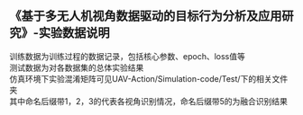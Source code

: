 ## 《基于多无人机视角数据驱动的目标行为分析及应用研究》-实验数据说明
训练数据为训练过程的数据记录，包括核心参数、epoch、loss值等      
测试数据为对各数据集的总体实验结果       
仿真环境下实验混淆矩阵可见UAV-Action/Simulation-code/Test/下的相关文件夹          
其中命名后缀带1，2，3的代表各视角识别情况，命名后缀带5的为融合识别结果
